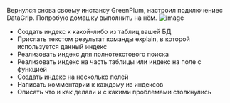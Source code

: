 Вернулся снова своему инстансу GreenPlum, настроил подключениес DataGrip. Попробую домашку выполнить на нём.
![image](https://user-images.githubusercontent.com/16693077/168903455-ac8226ae-c07a-413d-9853-1c91111397a9.png)


 - Создать индекс к какой-либо из таблиц вашей БД
 - Прислать текстом результат команды explain, в которой используется данный индекс
 - Реализовать индекс для полнотекстового поиска
 - Реализовать индекс на часть таблицы или индекс на поле с функцией
 - Создать индекс на несколько полей
 - Написать комментарии к каждому из индексов
 - Описать что и как делали и с какими проблемами столкнулись 
